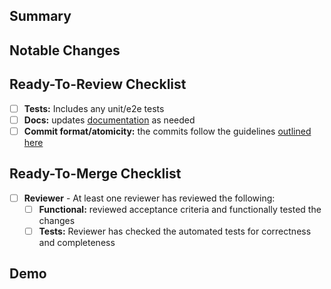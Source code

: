 ## Summary

<!-- Be sure to add the JIRA ticket number to the title of your Pull Request -->

## Notable Changes

<!--
Be sure to include any changes that might require additional context or backstory to aid with reviewing. Always have in mind that we review PR's months or years later, so the more detailed the better.
Include any information on how best to test the changes, but do not be overly prescriptive on how to test to minimize [anchoring bias](https://en.wikipedia.org/wiki/Anchoring_(cognitive_bias)).
-->

## Ready-To-Review Checklist

<!--
Is this PR ready to be reviewed?
- No: no worries, you can create it as a "draft" PR to let reviewers know and prevent accidental merges
- Yes: great! be sure to have all these checked before asking for review
-->

- [ ] **Tests:** Includes any unit/e2e tests
- [ ] **Docs:** updates [documentation](https://github.com/Kong/khcp/tree/master/packages/docs) as needed
- [ ] **Commit format/atomicity:** the commits follow the guidelines [outlined here](https://github.com/Kong/kong-ee/blob/next/2.1.x.x/CONTRIBUTING.md#commit-atomicity)

## Ready-To-Merge Checklist

<!--
Is this PR ready to be merged?
- No: Once the PR is ready, ask your colleagues to review your work
- Yes: great! be sure to have all these checked before merging
-->

- [ ] **Reviewer** - At least one reviewer has reviewed the following:
  - [ ] **Functional:** reviewed acceptance criteria and functionally tested the changes
  - [ ] **Tests:** Reviewer has checked the automated tests for correctness and completeness

## Demo

<!--
** Remove if not needed **
This section can be helpful for adding screenshots or gifs of new UI or cli output.
-->
